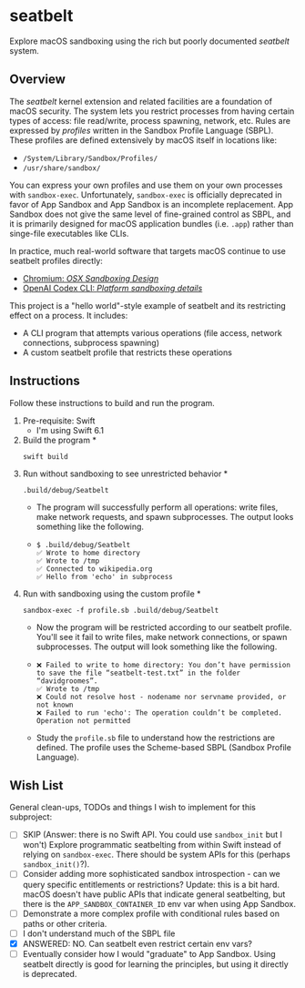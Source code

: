# seatbelt

Explore macOS sandboxing using the rich but poorly documented *seatbelt* system.


## Overview

The *seatbelt* kernel extension and related facilities are a foundation of macOS security. The system lets you restrict processes from having certain types of access: file read/write, process spawning, network, etc. Rules are expressed by *profiles* written in the Sandbox Profile Language (SBPL). These profiles are defined extensively by macOS itself in locations like:

* `/System/Library/Sandbox/Profiles/`
* `/usr/share/sandbox/`

You can express your own profiles and use them on your own processes with `sandbox-exec`. Unfortunately, `sandbox-exec` is officially deprecated in favor of App Sandbox and App Sandbox is an incomplete replacement. App Sandbox does not give the same level of fine-grained control as SBPL, and it is primarily designed for macOS application bundles (i.e. `.app`) rather than singe-file executables like CLIs.

In practice, much real-world software that targets macOS continue to use seatbelt profiles directly:

* [Chromium: *OSX Sandboxing Design*](https://www.chromium.org/developers/design-documents/sandbox/osx-sandboxing-design/)
* [OpenAI Codex CLI: *Platform sandboxing details*](https://github.com/openai/codex/blob/b73426c1c40187ca13c74c03912a681072c2884f/README.md?plain=1#L187)

This project is a "hello world"-style example of seatbelt and its restricting effect on a process. It includes:

* A CLI program that attempts various operations (file access, network connections, subprocess spawning)
* A custom seatbelt profile that restricts these operations


## Instructions

Follow these instructions to build and run the program.

1. Pre-requisite: Swift
   * I'm using Swift 6.1
2. Build the program
   * 
     ```shell
     swift build
     ```
3. Run without sandboxing to see unrestricted behavior
   * 
     ```shell
     .build/debug/Seatbelt
     ```
   * The program will successfully perform all operations: write files, make network requests, and spawn subprocesses. The output looks something like the following.
   * 
     ```text
     $ .build/debug/Seatbelt
     ✅ Wrote to home directory
     ✅ Wrote to /tmp
     ✅ Connected to wikipedia.org
     ✅ Hello from 'echo' in subprocess
     ```
4. Run with sandboxing using the custom profile
   * 
     ```shell
     sandbox-exec -f profile.sb .build/debug/Seatbelt
     ```
   * Now the program will be restricted according to our seatbelt profile. You'll see it fail to write files, make network connections, or spawn subprocesses. The output will look something like the following.
   * 
     ```text
     ❌ Failed to write to home directory: You don’t have permission to save the file “seatbelt-test.txt” in the folder “davidgroomes”.
     ✅ Wrote to /tmp
     ❌ Could not resolve host - nodename nor servname provided, or not known
     ❌ Failed to run 'echo': The operation couldn’t be completed. Operation not permitted
     ```
   * Study the `profile.sb` file to understand how the restrictions are defined. The profile uses the Scheme-based SBPL (Sandbox Profile Language).


## Wish List

General clean-ups, TODOs and things I wish to implement for this subproject:

* [ ] SKIP (Answer: there is no Swift API. You could use `sandbox_init` but I won't) Explore programmatic seatbelting from within Swift instead of relying on `sandbox-exec`. There should be system APIs for this (perhaps `sandbox_init()`?).
* [ ] Consider adding more sophisticated sandbox introspection - can we query specific entitlements or restrictions? Update: this is a bit hard. macOS doesn't have public APIs that indicate general seatbelting, but there is the `APP_SANDBOX_CONTAINER_ID` env var when using App Sandbox.
* [ ] Demonstrate a more complex profile with conditional rules based on paths or other criteria.
* [ ] I don't understand much of the SBPL file
* [x] ANSWERED: NO. Can seatbelt even restrict certain env vars?
* [ ] Eventually consider how I would "graduate" to App Sandbox. Using seatbelt directly is good for learning the principles, but using it directly is deprecated.
